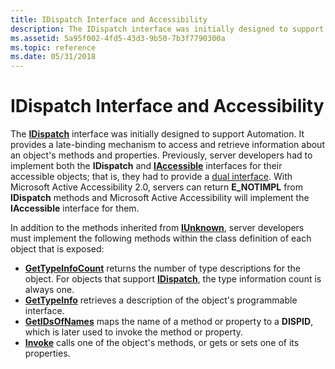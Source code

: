 ```yaml
---
title: IDispatch Interface and Accessibility
description: The IDispatch interface was initially designed to support Automation.
ms.assetid: 5a95f002-4fd5-43d3-9b50-7b3f7790300a
ms.topic: reference
ms.date: 05/31/2018
---
```


# IDispatch Interface and Accessibility

The [**IDispatch**](/previous-versions/windows/desktop/api/oaidl/nn-oaidl-idispatch) interface was initially designed to support Automation. It provides a late-binding mechanism to access and retrieve information about an object's methods and properties. Previously, server developers had to implement both the **IDispatch** and [**IAccessible**](/windows/desktop/api/oleacc/nn-oleacc-iaccessible) interfaces for their accessible objects; that is, they had to provide a [dual interface](dual-interfaces--iaccessible-and-idispatch.md). With Microsoft Active Accessibility 2.0, servers can return **E\_NOTIMPL** from **IDispatch** methods and Microsoft Active Accessibility will implement the **IAccessible** interface for them.

In addition to the methods inherited from [**IUnknown**](/windows/desktop/api/unknwn/nn-unknwn-iunknown), server developers must implement the following methods within the class definition of each object that is exposed:

-   [**GetTypeInfoCount**](/previous-versions/windows/desktop/api/oaidl/nf-oaidl-idispatch-gettypeinfocount) returns the number of type descriptions for the object. For objects that support [**IDispatch**](/previous-versions/windows/desktop/api/oaidl/nn-oaidl-idispatch), the type information count is always one.
-   [**GetTypeInfo**](/previous-versions/windows/desktop/api/oaidl/nf-oaidl-idispatch-gettypeinfo) retrieves a description of the object's programmable interface.
-   [**GetIDsOfNames**](/previous-versions/windows/desktop/api/oaidl/nf-oaidl-idispatch-getidsofnames) maps the name of a method or property to a **DISPID**, which is later used to invoke the method or property.
-   [**Invoke**](/previous-versions/windows/desktop/api/oaidl/nf-oaidl-idispatch-invoke) calls one of the object's methods, or gets or sets one of its properties.

 

 
